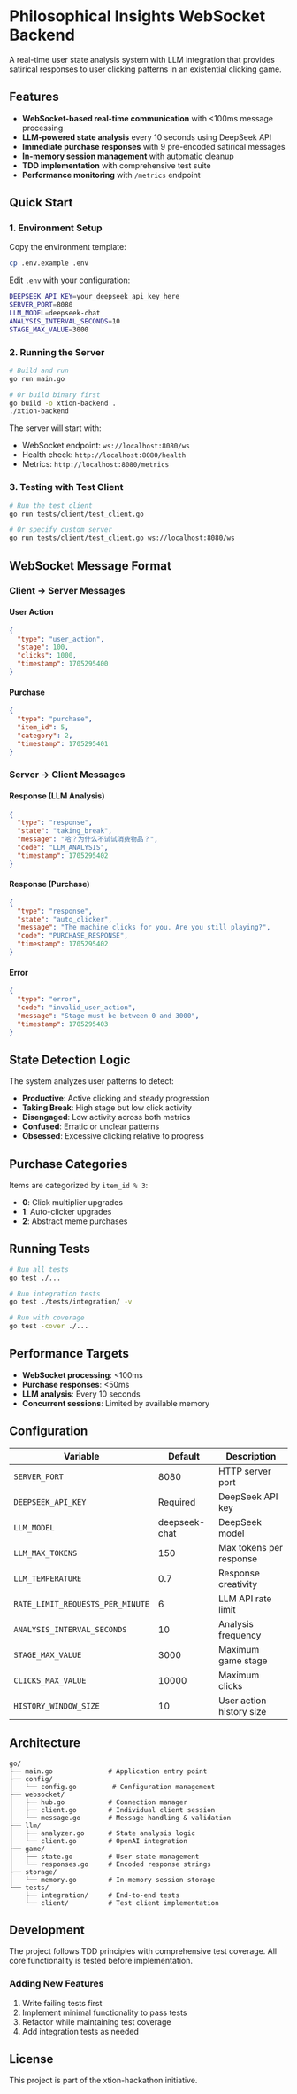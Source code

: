 # Philosophical Insights WebSocket Backend

A real-time user state analysis system with LLM integration that provides satirical responses to user clicking patterns in an existential clicking game.

## Features

- **WebSocket-based real-time communication** with <100ms message processing
- **LLM-powered state analysis** every 10 seconds using DeepSeek API
- **Immediate purchase responses** with 9 pre-encoded satirical messages
- **In-memory session management** with automatic cleanup
- **TDD implementation** with comprehensive test suite
- **Performance monitoring** with `/metrics` endpoint

## Quick Start

### 1. Environment Setup

Copy the environment template:
```bash
cp .env.example .env
```

Edit `.env` with your configuration:
```bash
DEEPSEEK_API_KEY=your_deepseek_api_key_here
SERVER_PORT=8080
LLM_MODEL=deepseek-chat
ANALYSIS_INTERVAL_SECONDS=10
STAGE_MAX_VALUE=3000
```

### 2. Running the Server

```bash
# Build and run
go run main.go

# Or build binary first
go build -o xtion-backend .
./xtion-backend
```

The server will start with:
- WebSocket endpoint: `ws://localhost:8080/ws`
- Health check: `http://localhost:8080/health`
- Metrics: `http://localhost:8080/metrics`

### 3. Testing with Test Client

```bash
# Run the test client
go run tests/client/test_client.go

# Or specify custom server
go run tests/client/test_client.go ws://localhost:8080/ws
```

## WebSocket Message Format

### Client → Server Messages

#### User Action
```json
{
  "type": "user_action",
  "stage": 100,
  "clicks": 1000,
  "timestamp": 1705295400
}
```

#### Purchase
```json
{
  "type": "purchase",
  "item_id": 5,
  "category": 2,
  "timestamp": 1705295401
}
```

### Server → Client Messages

#### Response (LLM Analysis)
```json
{
  "type": "response",
  "state": "taking_break",
  "message": "哈？为什么不试试消费物品？",
  "code": "LLM_ANALYSIS",
  "timestamp": 1705295402
}
```

#### Response (Purchase)
```json
{
  "type": "response",
  "state": "auto_clicker",
  "message": "The machine clicks for you. Are you still playing?",
  "code": "PURCHASE_RESPONSE",
  "timestamp": 1705295402
}
```

#### Error
```json
{
  "type": "error",
  "code": "invalid_user_action",
  "message": "Stage must be between 0 and 3000",
  "timestamp": 1705295403
}
```

## State Detection Logic

The system analyzes user patterns to detect:

- **Productive**: Active clicking and steady progression
- **Taking Break**: High stage but low click activity  
- **Disengaged**: Low activity across both metrics
- **Confused**: Erratic or unclear patterns
- **Obsessed**: Excessive clicking relative to progress

## Purchase Categories

Items are categorized by `item_id % 3`:
- **0**: Click multiplier upgrades
- **1**: Auto-clicker upgrades  
- **2**: Abstract meme purchases

## Running Tests

```bash
# Run all tests
go test ./...

# Run integration tests
go test ./tests/integration/ -v

# Run with coverage
go test -cover ./...
```

## Performance Targets

- **WebSocket processing**: <100ms
- **Purchase responses**: <50ms  
- **LLM analysis**: Every 10 seconds
- **Concurrent sessions**: Limited by available memory

## Configuration

| Variable | Default | Description |
|----------|---------|-------------|
| `SERVER_PORT` | 8080 | HTTP server port |
| `DEEPSEEK_API_KEY` | Required | DeepSeek API key |
| `LLM_MODEL` | deepseek-chat | DeepSeek model |
| `LLM_MAX_TOKENS` | 150 | Max tokens per response |
| `LLM_TEMPERATURE` | 0.7 | Response creativity |
| `RATE_LIMIT_REQUESTS_PER_MINUTE` | 6 | LLM API rate limit |
| `ANALYSIS_INTERVAL_SECONDS` | 10 | Analysis frequency |
| `STAGE_MAX_VALUE` | 3000 | Maximum game stage |
| `CLICKS_MAX_VALUE` | 10000 | Maximum clicks |
| `HISTORY_WINDOW_SIZE` | 10 | User action history size |

## Architecture

```
go/
├── main.go              # Application entry point
├── config/
│   └── config.go         # Configuration management
├── websocket/
│   ├── hub.go           # Connection manager
│   ├── client.go        # Individual client session
│   └── message.go       # Message handling & validation
├── llm/
│   ├── analyzer.go      # State analysis logic
│   └── client.go        # OpenAI integration
├── game/
│   ├── state.go         # User state management
│   └── responses.go     # Encoded response strings
├── storage/
│   └── memory.go        # In-memory session storage
└── tests/
    ├── integration/     # End-to-end tests
    └── client/          # Test client implementation
```

## Development

The project follows TDD principles with comprehensive test coverage. All core functionality is tested before implementation.

### Adding New Features

1. Write failing tests first
2. Implement minimal functionality to pass tests
3. Refactor while maintaining test coverage
4. Add integration tests as needed

## License

This project is part of the xtion-hackathon initiative.